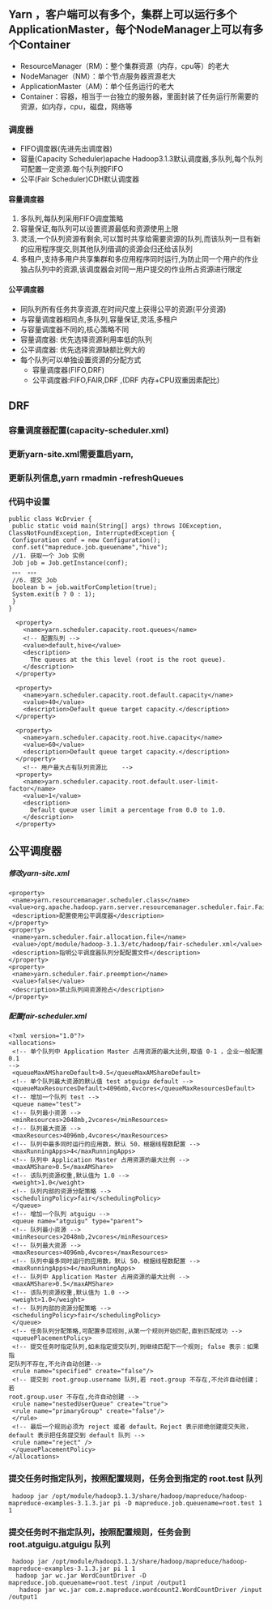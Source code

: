 ## Yarn ，客户端可以有多个，集群上可以运行多个ApplicationMaster，每个NodeManager上可以有多个Container
- ResourceManager（RM）：整个集群资源（内存，cpu等）的老大
- NodeManager（NM）：单个节点服务器资源老大
- ApplicationMaster（AM）：单个任务运行的老大
- Container：容器，相当于一台独立的服务器，里面封装了任务运行所需要的资源，如内存，cpu，磁盘，网络等

### 调度器
- FIFO调度器(先进先出调度器)
- 容量(Capacity Scheduler)apache Hadoop3.1.3默认调度器,多队列,每个队列可配置一定资源.每个队列按FIFO
- 公平(Fair Scheduler)CDH默认调度器 

#### 容量调度器
1. 多队列,每队列采用FIFO调度策略
2. 容量保证,每队列可以设置资源最低和资源使用上限
3. 灵活,一个队列资源有剩余,可以暂时共享给需要资源的队列,而该队列一旦有新的应用程序提交,则其他队列借调的资源会归还给该队列
4. 多租户,支持多用户共享集群和多应用程序同时运行,为防止同一个用户的作业独占队列中的资源,该调度器会对同一用户提交的作业所占资源进行限定

#### 公平调度器
- 同队列所有任务共享资源,在时间尺度上获得公平的资源(平分资源)
- 与容量调度器相同点,多队列,容量保证,灵活,多租户
- 与容量调度器不同的,核心策略不同
- 容量调度器: 优先选择资源利用率低的队列
- 公平调度器: 优先选择资源缺额比例大的
- 每个队列可以单独设置资源的分配方式
    - 容量调度器(FIFO,DRF)
    - 公平调度器:FIFO,FAIR,DRF ,(DRF 内存+CPU双重因素配比)

## DRF

### 容量调度器配置(capacity-scheduler.xml)
### 更新yarn-site.xml需要重启yarn,
### 更新队列信息,yarn rmadmin -refreshQueues
### 代码中设置
```
public class WcDrvier {
 public static void main(String[] args) throws IOException,
ClassNotFoundException, InterruptedException {
 Configuration conf = new Configuration();
 conf.set("mapreduce.job.queuename","hive");
 //1. 获取一个 Job 实例
 Job job = Job.getInstance(conf);
 。。。 。。。
 //6. 提交 Job
 boolean b = job.waitForCompletion(true);
 System.exit(b ? 0 : 1);
 }
}
```
```
  <property>
    <name>yarn.scheduler.capacity.root.queues</name>
    <!-- 配置队列 -->
    <value>default,hive</value>
    <description>
      The queues at the this level (root is the root queue).
    </description>
  </property>

  <property>
    <name>yarn.scheduler.capacity.root.default.capacity</name>
    <value>40</value>
    <description>Default queue target capacity.</description>
  </property>
  
  <property>
    <name>yarn.scheduler.capacity.root.hive.capacity</name>
    <value>60</value>
    <description>Default queue target capacity.</description>
  </property>
	<!-- 用户最大占有队列资源比	-->
  <property>
    <name>yarn.scheduler.capacity.root.default.user-limit-factor</name>
    <value>1</value>
    <description>
      Default queue user limit a percentage from 0.0 to 1.0.
    </description>
  </property>
```

## 公平调度器
##### 修改yarn-site.xml
```
<property>
 <name>yarn.resourcemanager.scheduler.class</name>
<value>org.apache.hadoop.yarn.server.resourcemanager.scheduler.fair.FairScheduler</value>
 <description>配置使用公平调度器</description>
</property>
<property>
 <name>yarn.scheduler.fair.allocation.file</name>
 <value>/opt/module/hadoop-3.1.3/etc/hadoop/fair-scheduler.xml</value>
 <description>指明公平调度器队列分配配置文件</description>
</property>
<property>
 <name>yarn.scheduler.fair.preemption</name>
 <value>false</value>
 <description>禁止队列间资源抢占</description>
</property>
```
##### 配置fair-scheduler.xml
```
<?xml version="1.0"?>
<allocations>
 <!-- 单个队列中 Application Master 占用资源的最大比例,取值 0-1 ，企业一般配置 0.1
-->
 <queueMaxAMShareDefault>0.5</queueMaxAMShareDefault>
 <!-- 单个队列最大资源的默认值 test atguigu default -->
 <queueMaxResourcesDefault>4096mb,4vcores</queueMaxResourcesDefault>
 <!-- 增加一个队列 test -->
 <queue name="test">
 <!-- 队列最小资源 -->
 <minResources>2048mb,2vcores</minResources>
 <!-- 队列最大资源 -->
 <maxResources>4096mb,4vcores</maxResources>
 <!-- 队列中最多同时运行的应用数，默认 50，根据线程数配置 -->
 <maxRunningApps>4</maxRunningApps>
 <!-- 队列中 Application Master 占用资源的最大比例 -->
 <maxAMShare>0.5</maxAMShare>
 <!-- 该队列资源权重,默认值为 1.0 -->
 <weight>1.0</weight>
 <!-- 队列内部的资源分配策略 -->
 <schedulingPolicy>fair</schedulingPolicy>
 </queue>
 <!-- 增加一个队列 atguigu -->
 <queue name="atguigu" type="parent">
 <!-- 队列最小资源 -->
 <minResources>2048mb,2vcores</minResources>
 <!-- 队列最大资源 -->
 <maxResources>4096mb,4vcores</maxResources>
 <!-- 队列中最多同时运行的应用数，默认 50，根据线程数配置 -->
 <maxRunningApps>4</maxRunningApps>
 <!-- 队列中 Application Master 占用资源的最大比例 -->
 <maxAMShare>0.5</maxAMShare>
 <!-- 该队列资源权重,默认值为 1.0 -->
 <weight>1.0</weight>
 <!-- 队列内部的资源分配策略 -->
 <schedulingPolicy>fair</schedulingPolicy>
 </queue>
 <!-- 任务队列分配策略,可配置多层规则,从第一个规则开始匹配,直到匹配成功 -->
 <queuePlacementPolicy>
 <!-- 提交任务时指定队列,如未指定提交队列,则继续匹配下一个规则; false 表示：如果指
定队列不存在,不允许自动创建-->
 <rule name="specified" create="false"/>
 <!-- 提交到 root.group.username 队列,若 root.group 不存在,不允许自动创建；若
root.group.user 不存在,允许自动创建 -->
 <rule name="nestedUserQueue" create="true">
 <rule name="primaryGroup" create="false"/>
 </rule>
 <!-- 最后一个规则必须为 reject 或者 default。Reject 表示拒绝创建提交失败，
default 表示把任务提交到 default 队列 -->
 <rule name="reject" />
 </queuePlacementPolicy>
</allocations>
```
### 提交任务时指定队列，按照配置规则，任务会到指定的 root.test 队列 
```
 hadoop jar /opt/module/hadoop3.1.3/share/hadoop/mapreduce/hadoop-mapreduce-examples-3.1.3.jar pi -D mapreduce.job.queuename=root.test 1 1
```
### 提交任务时不指定队列，按照配置规则，任务会到 root.atguigu.atguigu 队列
```
 hadoop jar /opt/module/hadoop3.1.3/share/hadoop/mapreduce/hadoop-mapreduce-examples-3.1.3.jar pi 1 1
  hadoop jar wc.jar WordCountDriver -D mapreduce.job.queuename=root.test /input /output1
   hadoop jar wc.jar com.z.mapreduce.wordcount2.WordCountDriver /input /output1

```
